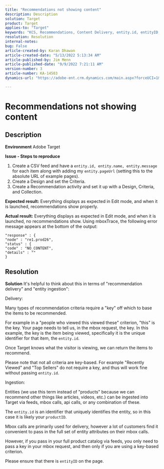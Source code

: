 ```yaml
---
title: "Recommendations not showing content"
description: Description
solution: Target
product: Target
applies-to: "Target"
keywords: "KCS, Recommendations, Content Delivery, entity.id, entityID, productID, key, identifier"
resolution: Resolution
internal-notes: 
bug: False
article-created-by: Karan Dhawan
article-created-date: "5/13/2022 5:13:34 AM"
article-published-by: Jim Menn
article-published-date: "9/9/2022 7:21:11 AM"
version-number: 3
article-number: KA-14503
dynamics-url: "https://adobe-ent.crm.dynamics.com/main.aspx?forceUCI=1&pagetype=entityrecord&etn=knowledgearticle&id=45c52a6f-7bd2-ec11-a7b5-00224809c101"

---
```

# Recommendations not showing content

## Description


<b>Environment</b>
 Adobe Target

<b>Issue - Steps to reproduce</b>

1. Create a CSV feed and have a `entity.id, entity.name, entity.message` for each item along with adding my `entity.pageUrl` (setting this to the absolute URL of example pages).
2. Create a Design and set the Criteria.
3. Create a Recommendation activity and set it up with a Design, Criteria, and Collection.


<b>Expected result:</b>
 Everything displays as expected in Edit mode, and when it is launched, recommendations show properly.

<b>Actual result:</b>
 ​​​​​​​Everything displays as expected in Edit mode, and when it is launched, no recommendations show.
 Using mboxTrace, the following error message appears at the bottom of the output:

```
"response" : {
"node" : "re1.prod26",
"status" : {
"code" : "NO_CONTENT",
"details" : ""
}
```

## Resolution


<b>Solution</b>
It's helpful to think about this in terms of "recommendation delivery" and "entity ingestion":



Delivery:

Many types of recommendation criteria require a "key" off which to base the items to be recommended.

For example in a "people who viewed this viewed these" criterion, "this" is the key. Your page needs to tell us, in the mbox request, the key. In this example, the key is the item being viewed, specifically it is the unique identifier for that item, the `entity.id`.

Once Target knows what the visitor is viewing, we can return the items to recommend.

Please note that not all criteria are key-based. For example "Recently Viewed" and "Top Sellers" do not require a key, and thus will work fine without passing `entity.id`.



Ingestion:

Entities (we use this term instead of "products" because we can recommend other things like articles, videos, etc.) can be ingested into Target via feeds, mbox calls, api calls, or any combination of these.

The `entity.id` is an identifier that uniquely identifies the entity, so in this case it is likely your `productID`.

Mbox calls are primarily used for delivery, however a lot of customers find it convenient to pass in the full set of entity attributes on their mbox calls.

However, if you pass in your full product catalog via feeds, you only need to pass a key in your mbox request, and then only if you are using a key-based criterion.



Please ensure that there is `entityID` on the page.
